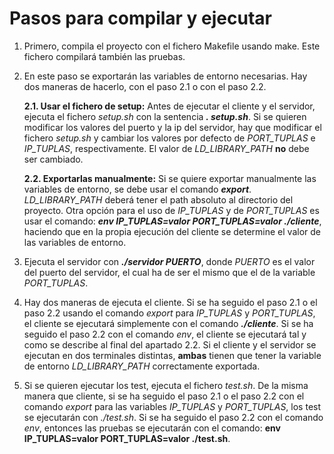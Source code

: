 # Pasos para compilar y ejecutar

1. Primero, compila el proyecto con el fichero Makefile usando make. Este fichero compilará también las pruebas.

2. En este paso se exportarán las variables de entorno necesarias. Hay dos maneras de hacerlo, con el paso 2.1 o con el paso 2.2.

	**2.1. Usar el fichero de setup:** Antes de ejecutar el cliente y el servidor, ejecuta el fichero *setup.sh* con la sentencia ***. setup.sh***. Si se quieren modificar los valores del puerto y la ip del servidor, hay que modificar el fichero *setup.sh* y cambiar los valores por defecto de *PORT_TUPLAS* e *IP_TUPLAS*, respectivamente. El valor de *LD_LIBRARY_PATH* **no** debe ser cambiado.

	**2.2. Exportarlas manualmente:** Si se quiere exportar manualmente las variables de entorno, se debe usar el comando ***export***. *LD_LIBRARY_PATH* deberá tener el path absoluto al directorio del proyecto. Otra opción para el uso de *IP_TUPLAS* y de *PORT_TUPLAS* es usar el comando: ***env IP_TUPLAS=valor PORT_TUPLAS=valor ./cliente***, haciendo que en la propia ejecución del cliente se determine el valor de las variables de entorno.

3. Ejecuta el servidor con ***./servidor PUERTO***, donde *PUERTO* es el valor del puerto del servidor, el cual ha de ser el mismo que el de la variable *PORT_TUPLAS*. 

4. Hay dos maneras de ejecuta el cliente. Si se ha seguido el paso 2.1 o el paso 2.2 usando el comando *export* para *IP_TUPLAS* y *PORT_TUPLAS*, el cliente se ejecutará simplemente con el comando ***./cliente***. Si se ha seguido el paso 2.2 con el comando *env*, el cliente se ejecutará tal y como se describe al final del apartado 2.2. Si el cliente y el servidor se ejecutan en dos terminales distintas, **ambas** tienen que tener la variable de entorno *LD_LIBRARY_PATH* correctamente exportada.
 
4. Si se quieren ejecutar los test, ejecuta el fichero *test.sh*. De la misma manera que cliente, si se ha seguido el paso 2.1 o el paso 2.2 con el comando *export* para las variables *IP_TUPLAS* y *PORT_TUPLAS*, los test se ejecutarán con *./test.sh*. Si se ha seguido el paso 2.2 con el comando *env*, entonces las pruebas se ejecutarán con el comando: **env IP_TUPLAS=valor PORT_TUPLAS=valor ./test.sh**.
